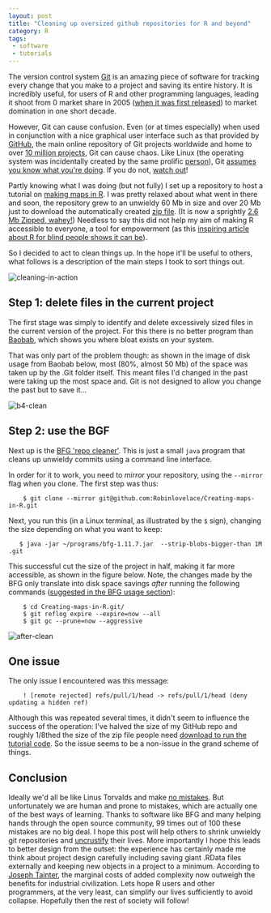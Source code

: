 ```yaml
---
layout: post
title: "Cleaning up oversized github repositories for R and beyond"
category: R
tags:
 - software
 - tutorials
---
```


The version control system [Git](http://git-scm.com/)
is an amazing piece of software for tracking every change that
you make to a project and saving its entire history.
It is incredibly useful, for users of R and other
programming languages, leading it shoot from 0 market share
in 2005 ([when it was first released](http://en.wikipedia.org/wiki/Git_%28software%29))
to market domination in one short decade.

However, Git can cause confusion. Even (or at times especially)
when used in conjunction with a nice graphical user interface
such as that provided by [GitHub](https://github.com),
the main online repository of
Git projects worldwide and home to over
[10 million projects](http://en.wikipedia.org/wiki/Github),
Git can cause chaos.
Like Linux (the operating system was
incidentally created by the same prolific
[person](http://en.wikipedia.org/wiki/Linus_Torvalds)),
Git
[assumes you know what you're doing](http://www.howtogeek.com/125157/8-deadly-commands-you-should-never-run-on-linux/).
If you do not,
[watch out](http://stackoverflow.com/questions/2125710/how-to-revert-a-git-rm-r)!

Partly knowing what I was doing (but not fully) I set up a
repository to host a tutorial on
[making maps in R](https://github.com/Robinlovelace/Creating-maps-in-R/).
I was pretty relaxed about what went in there and soon, the
repository grew to an unwieldy 60 Mb in size and over 20 Mb
just to download the automatically created
[zip file](https://github.com/Robinlovelace/Creating-maps-in-R/archive/master.zip).
(It is now a sprightly
[2.6 Mb Zipped, wahey!](https://github.com/Robinlovelace/Creating-maps-in-R/archive/master.zip))
Needless to say this did not help my aim of making
R accessible to everyone, a tool for empowerment
(as this
[inspiring article about R for blind people shows it can be](http://journal.r-project.org/archive/2013-1/godfrey.pdf)).

So I decided to act to clean things up. In the hope it'll be useful
to others, what follows is a description of the main steps I took to
sort things out.

![cleaning-in-action](/figure/baobab-bfg.png)

<!--more-->

## Step 1: delete files in the current project

The first stage was simply to identify and delete excessively sized files
in the current version of the project. For this there is no better program
than [Baobab](http://www.marzocca.net/linux/baobab/), which shows you where
bloat exists on your system.

That was only part of the problem though: as shown in the image of
disk usage from Baobab below, most (80%, almost 50 Mb)
of the space was taken up by the .Git
folder itself. This meant files I'd changed in the past were taking up
the most space and. Git is not designed to allow you change the past but to save it...

![b4-clean](/figure/baobab-b4-bfg.png)


## Step 2: use the BGF

Next up is the [BFG 'repo cleaner'](http://rtyley.github.io/bfg-repo-cleaner/).
This is just a small `java` program that cleans up unwieldy commits
using a command line interface.

In order for it to work, you need to *mirror* your repository,
using the `--mirror` flag when you clone. The first step was thus:

        $ git clone --mirror git@github.com:Robinlovelace/Creating-maps-in-R.git

Next, you run this (in a Linux terminal,
as illustrated by the `$` sign), changing the size depending on what you want
to keep:

       $ java -jar ~/programs/bfg-1.11.7.jar  --strip-blobs-bigger-than 1M  .git

This successful cut the size of the project in half,
making it far more accessible, as shown in the figure below.
Note, the changes
made by the BFG only translate into disk space savings
*after* running the following commands
([suggested in the BFG usage section](http://rtyley.github.io/bfg-repo-cleaner/#usage)):

        $ cd Creating-maps-in-R.git/
        $ git reflog expire --expire=now --all
        $ git gc --prune=now --aggressive
        
![after-clean](/figure/baobab-after-bfg.png)

## One issue

The only issue I encountered was this message:

        ! [remote rejected] refs/pull/1/head -> refs/pull/1/head (deny updating a hidden ref)
        
Although this was repeated several times, it didn't seem to influence the success
of the operation: I've halved the size of my GitHub repo and roughly 1/8thed the 
size of the zip file people need
[download to run the tutorial code](https://github.com/Robinlovelace/Creating-maps-in-R/archive/master.zip). So the issue seems to be a non-issue in the grand scheme of things.
        
## Conclusion

Ideally we'd all be like Linus Torvalds and make
[no mistakes](http://www.youtube.com/watch?v=4XpnKHJAok8).
But unfortunately we are human and prone to mistakes, which are
actually one of the best ways of learning. Thanks to software
like BFG and many helping hands through the open source community,
99 times out of 100 these mistakes are no big deal. I hope this
post will help others to
shrink unwieldy git repositories and
[uncrustify](https://github.com/neovim/neovim/issues/311) their lives.
More importantly I hope this leads to better design from the outset:
the experience has certainly made me think about project design carefully
including saving giant .RData files externally and keeping new objects
in a project to a minimum. According to [Joseph Tainter](http://www.resilience.org/stories/2012-03-29/collapse-complex-societies-review),
the marginal costs of added complexity now outweigh the benefits for
industrial civilization. Lets hope R users and other
programmers, at the very least, can simplify
our lives sufficiently to avoid collapse. Hopefully then the rest of society will
follow!






